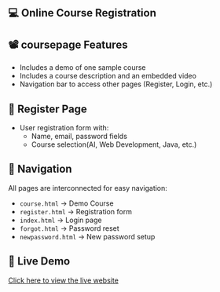 💻 Online Course Registration
---

📽️ coursepage Features 
---

- Includes a demo of one sample course
- Includes a course description and an embedded video
- Navigation bar to access other pages (Register, Login, etc.)

📝 Register Page
---

- User registration form with:
  - Name, email, password fields
  - Course selection(AI, Web Development, Java, etc.)

 🧭 Navigation
---

All pages are interconnected for easy navigation:

- `course.html` → Demo Course
- `register.html` → Registration form
- `index.html` → Login page
- `forgot.html` → Password reset
- `newpassword.html` → New password setup

🔗 Live Demo
---
[Click here to view the live website]( https://vino960.github.io/Online-Course-Registration/)

